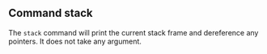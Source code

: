 ## Command stack

The `stack` command will print the current stack frame and dereference any
pointers. It does not take any argument.

